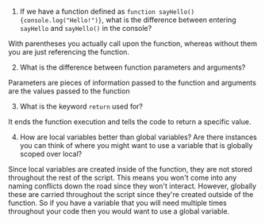 1.  If we have a function defined as `function sayHello(){console.log("Hello!")}`, what is the difference between entering `sayHello` and `sayHello()` in the console?

With parentheses you actually call upon the function, whereas without them you are just referencing the function.

2.  What is the difference between function parameters and arguments?

Parameters are pieces of information passed to the function and arguments are the values passed to the function

3.  What is the keyword `return` used for?

It ends the function execution and tells the code to return a specific value.

4.  How are local variables better than global variables? Are there instances you can think of where you might want to use a variable that is globally scoped over local?

Since local variables are created inside of the function, they are not stored throughout the rest of the script. This means you won't come into any naming conflicts down the road since they won't interact.
However, globally these are carried throughout the script since they're created outside of the function. So if you have a variable that you will need multiple times throughout your code then you would want to use a global variable.
